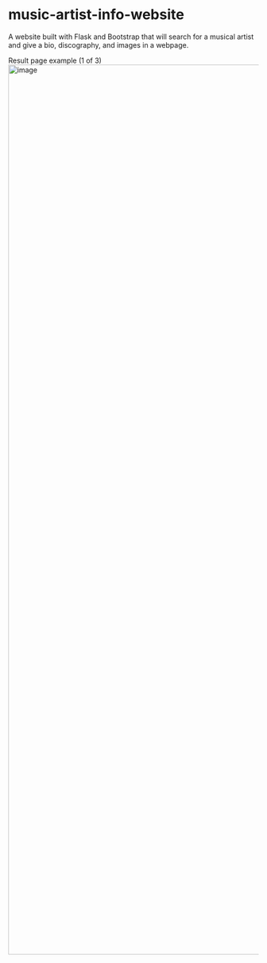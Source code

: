 # music-artist-info-website
 A website built with Flask and Bootstrap that will search for a musical artist and give a bio, discography, and images in a webpage.
 
Result page example (1 of 3) <img width="1792" alt="image" src="https://user-images.githubusercontent.com/99300025/167310713-55c13a61-0dbe-4566-b66c-42f3b0c8fb71.png">
